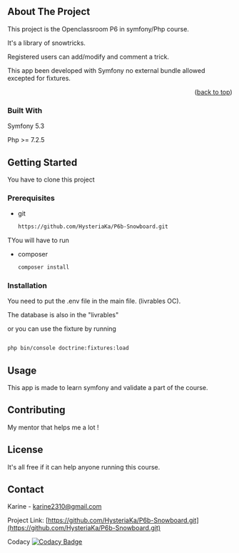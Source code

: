 
<!-- ABOUT THE PROJECT -->
## About The Project

This project is the Openclassroom P6 in symfony/Php course.

It's a library of snowtricks.

Registered users can add/modify and comment a trick.

This app been developed with Symfony no external bundle allowed excepted for fixtures.

<p align="right">(<a href="#top">back to top</a>)</p>



### Built With

Symfony 5.3

Php >= 7.2.5



<!-- GETTING STARTED -->
## Getting Started

You have to clone this project

### Prerequisites

* git
  ```sh
  https://github.com/HysteriaKa/P6b-Snowboard.git
  ```

TYou will have to run 
* composer
  ```sh
  composer install
  ```

### Installation

You need to put the .env file in the main file. (livrables OC).

The database is also in the "livrables"

or you can use the fixture by running 

   ```sh
   
php bin/console doctrine:fixtures:load
   ```


<!-- USAGE EXAMPLES -->
## Usage

This app is made to learn symfony and validate a part of the course.



<!-- CONTRIBUTING -->
## Contributing

My mentor that helps me a lot !



<!-- LICENSE -->
## License

It's all free if it can help anyone running this course.



<!-- CONTACT -->
## Contact

Karine - karine2310@gmail.com

Project Link: [https://github.com/HysteriaKa/P6b-Snowboard.git](https://github.com/HysteriaKa/P6b-Snowboard.git)

Codacy
[![Codacy Badge](https://app.codacy.com/project/badge/Grade/05f7c717966c4a2ca563a599001f454f)](https://www.codacy.com/gh/HysteriaKa/P6b-Snowboard/dashboard?utm_source=github.com&amp;utm_medium=referral&amp;utm_content=HysteriaKa/P6b-Snowboard&amp;utm_campaign=Badge_Grade)




